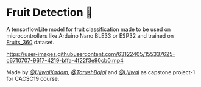 # Fruit Detection 🍇
A tensorflowLite model for fruit classification made to be used on microcontrollers like Arduino Nano BLE33 or ESP32 and trained on [Fruits_360](https://www.kaggle.com/moltean/fruits) dataset.



https://user-images.githubusercontent.com/63122405/155337625-c6710707-9617-4219-bffa-4f22f3e90cb0.mp4

Made by *[@UjjwalKadam](https://github.com/ujjwal404), [@TarushBajaj](https://github.com/Tarushfx)* and *[@Ujjwal](https://github.com/ujjwal2604)* as capstone project-1 for CACSC19 course.
